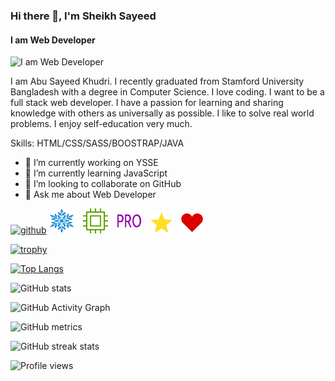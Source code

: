 ### Hi there 👋, I'm Sheikh Sayeed
#### I am Web Developer
![I am Web Developer](https://scontent.fdac5-2.fna.fbcdn.net/v/t39.30808-6/263798807_1234642787012464_6105518701493206046_n.jpg?_nc_cat=103&ccb=1-5&_nc_sid=09cbfe&_nc_eui2=AeGZVtNOnu6m1PU70BnpNxL7NfeFYE4LldY194VgTguV1hOKLtqDVPMD-zj70M5oBofHfK9DJWiidxt6uT2uQ7kh&_nc_ohc=f0xf0KZtXfUAX9m1ZUQ&_nc_ht=scontent.fdac5-2.fna&oh=00_AT_qnXEuBlF7aeEcYNE1-hFOS0JsSo6N_jWq3Kqe0BRDVg&oe=621BDDAF)

I am Abu Sayeed Khudri. I recently graduated from Stamford University Bangladesh with a degree in Computer Science. I love coding. I want to be a full stack web developer. I have a passion for learning and sharing knowledge with others as universally as possible. I like to solve real world problems. I enjoy self-education very much.

Skills: HTML/CSS/SASS/BOOSTRAP/JAVA

- 🔭 I’m currently working on YSSE 
- 🌱 I’m currently learning JavaScript 
- 👯 I’m looking to collaborate on GitHub 
- 💬 Ask me about Web Developer 


[<img src='https://cdn.jsdelivr.net/npm/simple-icons@3.0.1/icons/github.svg' alt='github' height='40'>](https://github.com/sheikh4sayeed)
<a href='https://archiveprogram.github.com/'><img src='https://raw.githubusercontent.com/acervenky/animated-github-badges/master/assets/acbadge.gif' width='40' height='40'></a> <a href='https://docs.github.com/en/developers'><img src='https://raw.githubusercontent.com/acervenky/animated-github-badges/master/assets/devbadge.gif' width='40' height='40'></a> <a href='https://github.com/pricing'><img src='https://raw.githubusercontent.com/acervenky/animated-github-badges/master/assets/pro.gif' width='40' height='40'></a> <a href='https://stars.github.com/'><img src='https://raw.githubusercontent.com/acervenky/animated-github-badges/master/assets/starbadge.gif' width='35' height='35'></a> <a href='https://docs.github.com/en/github/supporting-the-open-source-community-with-github-sponsors'><img src='https://raw.githubusercontent.com/acervenky/animated-github-badges/master/assets/sponsorbadge.gif' width='35' height='35'></a> 

[![trophy](https://github-profile-trophy.vercel.app/?username=sheikh4sayeed)](https://github.com/ryo-ma/github-profile-trophy)

[![Top Langs](https://github-readme-stats.vercel.app/api/top-langs/?username=sheikh4sayeed)](https://github.com/anuraghazra/github-readme-stats)

![GitHub stats](https://github-readme-stats.vercel.app/api?username=sheikh4sayeed&show_icons=true&count_private=true)  

![GitHub Activity Graph](https://activity-graph.herokuapp.com/graph?username=sheikh4sayeed)  

![GitHub metrics](https://metrics.lecoq.io/sheikh4sayeed)  

![GitHub streak stats](https://github-readme-streak-stats.herokuapp.com/?user=sheikh4sayeed)  

![Profile views](https://gpvc.arturio.dev/sheikh4sayeed)  
